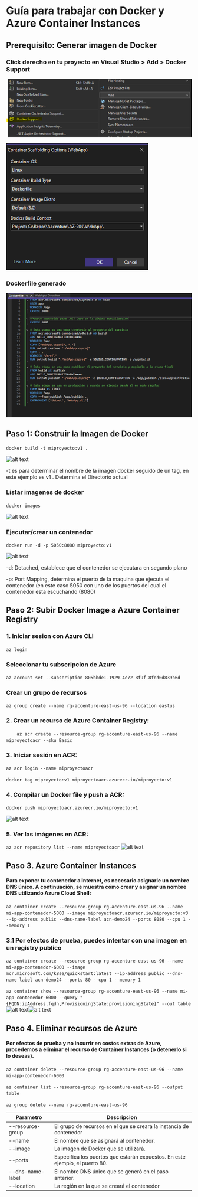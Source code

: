 # Guía para trabajar con Docker y Azure Container Instances
## Prerequisito: Generar imagen de Docker

### Click derecho en tu proyecto en Visual Studio > Add > Docker Support
![alt text](image-2.png)

![alt text](image-7.png)
### Dockerfile generado
![alt text](image-16.png)

## Paso 1: Construir la Imagen de Docker

```docker build -t miproyecto:v1 .```

![alt text](image-3.png)

-t es para determinar el nombre de la imagen docker seguido de un tag, en este ejemplo es v1
 .  Determina el Directorio actual

### Listar imagenes de docker

```docker images```

![alt text](image-12.png)

### Ejecutar/crear un contenedor
```docker run -d -p 5050:8080 miproyecto:v1```

![alt text](image-18.png)

-d: Detached, establece que el contenedor se ejecutara en segundo plano

-p: Port Mapping, determina el puerto de la maquina que ejecuta el contenedor (en este caso 5050 con uno de los puertos del cual el contenedor esta escuchando (8080)


## Paso 2: Subir Docker Image a Azure Container Registry

### 1. Iniciar sesion con Azure CLI 
```az login```

### Seleccionar tu subscripcion de Azure
```az account set --subscription 805bbde1-1929-4e72-8f9f-8fdd0d839b6d```

### Crear un grupo de recursos
```az group create --name rg-accenture-east-us-96 --location eastus```


### 2. Crear un recurso de Azure Container Registry:
```    az acr create --resource-group rg-accenture-east-us-96 --name miproyectoacr --sku Basic```

### 3. Iniciar sesión en ACR:

   ```az acr login --name miproyectoacr```

```docker tag miproyecto:v1 miproyectoacr.azurecr.io/miproyecto:v1```



### 4. Compilar un Docker file y push a ACR:
```docker push miproyectoacr.azurecr.io/miproyecto:v1```

![alt text](image-19.png)
### 5. Ver las imágenes en ACR:
```az acr repository list --name miproyectoacr```
![alt text](image-22.png)

## Paso 3. Azure Container Instances

####  Para exponer tu contenedor a Internet, es necesario asignarle un nombre DNS único. A continuación, se muestra cómo crear y asignar un nombre DNS utilizando Azure Cloud Shell:
 
```az container create --resource-group rg-accenture-east-us-96 --name mi-app-contenedor-5000 --image miproyectoacr.azurecr.io/miproyecto:v3 --ip-address public --dns-name-label acn-demo24 --ports 8080 --cpu 1 --memory 1 ```

### 3.1 Por efectos de prueba, puedes intentar con una imagen en un registry publico
```az container create --resource-group rg-accenture-east-us-96 --name mi-app-contenedor-6000 --image mcr.microsoft.com/k8se/quickstart:latest --ip-address public --dns-name-label acn-demo24 --ports 80 --cpu 1 --memory 1 ```
 
```az container show --resource-group rg-accenture-east-us-96 --name mi-app-contenedor-6000 --query "{FQDN:ipAddress.fqdn,ProvisioningState:provisioningState}" --out table```
 ![alt text](image-28.png)![alt text](image-27.png)
## Paso 4. Eliminar recursos de Azure
#### Por efectos de prueba y no incurrir en costos extras de Azure, procedemos a eliminar el recurso de Container Instances (o detenerlo si lo deseas).


```az container delete --resource-group rg-accenture-east-us-96 --name mi-app-contenedor-6000```

```az container list --resource-group rg-accenture-east-us-96 --output table```

```az group delete --name rg-accenture-east-us-96```


| Parametro| Descripcion |
| -------- | -------- | 
| --resource-group | El grupo de recursos en el que se creará la instancia de contenedor|
| --name  | El nombre que se asignará al contenedor.|
| --image  | La imagen de Docker que se utilizará. |
| --ports  |Especifica los puertos que estarán expuestos. En este ejemplo, el puerto 80.|
| --dns-name-label  | El nombre DNS único que se generó en el paso anterior.|
| --location | La región en la que se creará el contenedor|